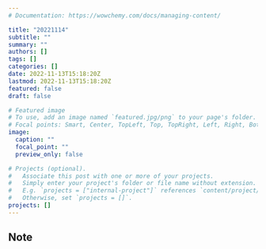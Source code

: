 ```yaml
---
# Documentation: https://wowchemy.com/docs/managing-content/

title: "20221114"
subtitle: ""
summary: ""
authors: []
tags: []
categories: []
date: 2022-11-13T15:18:20Z
lastmod: 2022-11-13T15:18:20Z
featured: false
draft: false

# Featured image
# To use, add an image named `featured.jpg/png` to your page's folder.
# Focal points: Smart, Center, TopLeft, Top, TopRight, Left, Right, BottomLeft, Bottom, BottomRight.
image:
  caption: ""
  focal_point: ""
  preview_only: false

# Projects (optional).
#   Associate this post with one or more of your projects.
#   Simply enter your project's folder or file name without extension.
#   E.g. `projects = ["internal-project"]` references `content/project/deep-learning/index.md`.
#   Otherwise, set `projects = []`.
projects: []
---
```


## Note

